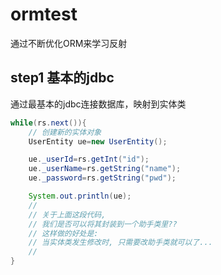 # ormtest
通过不断优化ORM来学习反射

## step1 基本的jdbc
通过最基本的jdbc连接数据库，映射到实体类

```java
while(rs.next()){
    // 创建新的实体对象
    UserEntity ue=new UserEntity();

    ue._userId=rs.getInt("id");
    ue._userName=rs.getString("name");
    ue._password=rs.getString("pwd");

    System.out.println(ue);
    //
    // 关于上面这段代码,
    // 我们是否可以将其封装到一个助手类里??
    // 这样做的好处是:
    // 当实体类发生修改时, 只需要改助手类就可以了...
    //
}
```
